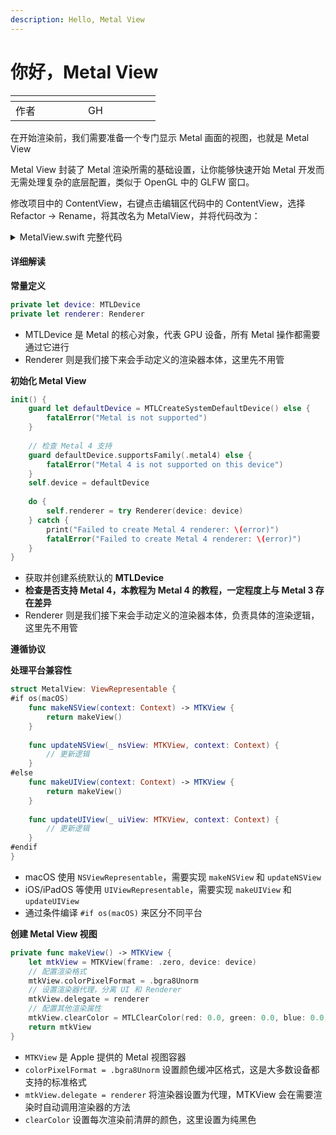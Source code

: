 ```yaml
---
description: Hello, Metal View
---
```


# 你好，Metal View

<table data-header-hidden><thead><tr><th width="100"></th><th width="100"></th></tr></thead><tbody><tr><td>作者</td><td>GH</td></tr></tbody></table>

在开始渲染前，我们需要准备一个专门显示 Metal 画面的视图，也就是 Metal View

Metal View 封装了 Metal 渲染所需的基础设置，让你能够快速开始 Metal 开发而无需处理复杂的底层配置，类似于 OpenGL 中的 GLFW 窗口。

修改项目中的 ContentView，右键点击编辑区代码中的 ContentView，选择 Refactor -> Rename，将其改名为 MetalView，并将代码改为：

<details>

<summary>MetalView.swift 完整代码</summary>

```swift
import SwiftUI
import MetalKit

struct MetalView: ViewRepresentable {
    // MARK: - Metal Device
    private let device: MTLDevice
    private let renderer: Renderer
    
    init() {
        guard let defaultDevice = MTLCreateSystemDefaultDevice() else {
            fatalError("Metal is not supported")
        }
        
        // 检查 Metal 4 支持
        guard defaultDevice.supportsFamily(.metal4) else {
            fatalError("Metal 4 is not supported on this device")
        }
        self.device = defaultDevice
        
        do {
            self.renderer = try Renderer(device: device)
        } catch {
            print("Failed to create Metal 4 renderer: \(error)")
            fatalError("Failed to create Metal 4 renderer: \(error)")
        }
    }
    
    // MARK: - 创建视图
#if os(macOS)
    func makeNSView(context: Context) -> MTKView {
        return makeView()
    }
    
    func updateNSView(_ nsView: MTKView, context: Context) {
        // 更新逻辑
    }
#else
    func makeUIView(context: Context) -> MTKView {
        return makeView()
    }
    
    func updateUIView(_ uiView: MTKView, context: Context) {
        // 更新逻辑
    }
#endif
    
    // 共享的视图创建逻辑
    private func makeView() -> MTKView {
        let mtkView = MTKView(frame: .zero, device: device)
        // 配置渲染格式
        mtkView.colorPixelFormat = .bgra8Unorm
        // 设置渲染器代理，分离 UI 和 Renderer
        mtkView.delegate = renderer
        // 配置其他渲染属性
        mtkView.clearColor = MTLClearColor(red: 0.0, green: 0.0, blue: 0.0, alpha: 1.0)
        return mtkView
    }
}

#Preview {
    MetalView()
}
```

</details>

#### 详细解读

**常量定义**

```swift
private let device: MTLDevice
private let renderer: Renderer
```

* MTLDevice 是 Metal 的核心对象，代表 GPU 设备，所有 Metal 操作都需要通过它进行
* Renderer 则是我们接下来会手动定义的渲染器本体，这里先不用管

**初始化 Metal View**

```swift
init() {
    guard let defaultDevice = MTLCreateSystemDefaultDevice() else {
        fatalError("Metal is not supported")
    }
  
    // 检查 Metal 4 支持
    guard defaultDevice.supportsFamily(.metal4) else {
        fatalError("Metal 4 is not supported on this device")
    }
    self.device = defaultDevice
  
    do {
        self.renderer = try Renderer(device: device)
    } catch {
        print("Failed to create Metal 4 renderer: \(error)")
        fatalError("Failed to create Metal 4 renderer: \(error)")
    }
}
```

* 获取并创建系统默认的 **MTLDevice**
* **检查是否支持 Metal 4，本教程为 Metal 4 的教程，一定程度上与 Metal 3 存在差异**
* Renderer 则是我们接下来会手动定义的渲染器本体，负责具体的渲染逻辑，这里先不用管

**遵循协议**

**处理平台兼容性**

```swift
struct MetalView: ViewRepresentable {
#if os(macOS)
    func makeNSView(context: Context) -> MTKView {
        return makeView()
    }
  
    func updateNSView(_ nsView: MTKView, context: Context) {
        // 更新逻辑
    }
#else
    func makeUIView(context: Context) -> MTKView {
        return makeView()
    }
  
    func updateUIView(_ uiView: MTKView, context: Context) {
        // 更新逻辑
    }
#endif
}
```

* macOS 使用 `NSViewRepresentable`，需要实现 `makeNSView` 和 `updateNSView`&#x20;
* iOS/iPadOS 等使用 `UIViewRepresentable`，需要实现 `makeUIView` 和 `updateUIView`
* 通过条件编译 `#if os(macOS)` 来区分不同平台

**创建 Metal View 视图**

```swift
private func makeView() -> MTKView {
    let mtkView = MTKView(frame: .zero, device: device)
    // 配置渲染格式
    mtkView.colorPixelFormat = .bgra8Unorm
    // 设置渲染器代理，分离 UI 和 Renderer
    mtkView.delegate = renderer
    // 配置其他渲染属性
    mtkView.clearColor = MTLClearColor(red: 0.0, green: 0.0, blue: 0.0, alpha: 1.0)
    return mtkView
}
```

* `MTKView` 是 Apple 提供的 Metal 视图容器
* `colorPixelFormat = .bgra8Unorm` 设置颜色缓冲区格式，这是大多数设备都支持的标准格式
* `mtkView.delegate = renderer` 将渲染器设置为代理，MTKView 会在需要渲染时自动调用渲染器的方法
* `clearColor` 设置每次渲染前清屏的颜色，这里设置为纯黑色
